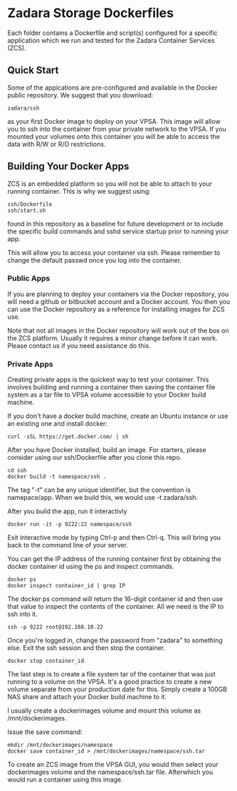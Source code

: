 # Zadara Storage Dockerfiles

Each folder contains a Dockerfile and script(s) configured for a
specific application which we run and tested for the Zadara
Container Services (ZCS).

## Quick Start

Some of the appications are pre-configured and available in the Docker
public repository. We suggest that you download:

```
zadara/ssh
```

as your first Docker image to deploy on your VPSA. This image will
allow you to ssh into the container from your private network to the
VPSA. If you mounted your volumes onto this container you will be
able to access the data with R/W or R/O restrictions.

## Building Your Docker Apps

ZCS is an embedded platform so you will not be able to attach to your
running container.  This is why we suggest using:

```
ssh/Dockerfile
ssh/start.sh
```

found in this repository as a baseline for future development or to
include the specific build commands and sshd service startup prior
to running your app.

This will allow you to access your container via ssh. Please remember
to change the default passwd once you log into the container.

### Public Apps

If you are planning to deploy your containers via the Docker repository,
you will need a github or bitbucket account and a Docker account. You 
then you can use the Docker repository as a reference for installing
images for ZCS use.

Note that not all images in the Docker repository will work out of the
box on the ZCS platform. Usually it requires a minor change before 
it can work. Please contact us if you need assistance do this.

### Private Apps

Creating private apps is the quickest way to test your container. This
involves building and running a container then saving the container
file system as a tar file to VPSA volume accessible to your Docker build
machine.

If you don't have a docker build machine, create an Ubuntu instance or
use an existing one and install docker:

```
curl -sSL https://get.docker.com/ | sh
```

After you have Docker installed, build an image. For starters, please
consider using our ssh/Dockerfile after you clone this repo.

```
cd ssh
docker build -t namespace/ssh .
```

The tag "-t" can be any unique identifier, but the convention is namepace/app.
When we build this, we would use -t zadara/ssh.

After you build the app, run it interactivly

```
docker run -it -p 9222:22 namespace/ssh
```

Exit interactive mode by typing Ctrl-p and then Ctrl-q. This will bring you back
to the command line of your server.

You can get the IP address of the running container first by obtaining the
docker container id using the ps and inspect commands.

```
docker ps
docker inspect container_id | grep IP
```

The docker ps command will return the 16-digit container id and then use that value to 
inspect the contents of the container. All we need is the IP to ssh into it.

```
ssh -p 9222 root@192.168.10.22
```

Once you're logged in, change the password from "zadara" to something else. Exit the
ssh session and then stop the container.

```
docker stop container_id
```

The last step is to create a file system tar of the container that was just running
to a volume on the VPSA. It's a good practice to create a new volume separate from
your production date for this. Simply create a 100GB NAS share and attach your Docker
build machine to it. 

I usually create a dockerimages volume and mount this volume as /mnt/dockerimages.

Issue the save command:

```
mkdir /mnt/dockerimages/namespace
docker save container_id > /mnt/dockerimages/namespace/ssh.tar
```

To create an ZCS image from the VPSA GUI, you would then select your dockerimages
volume and the namespace/ssh.tar file.  Afterwhich you would run a container
using this image.
